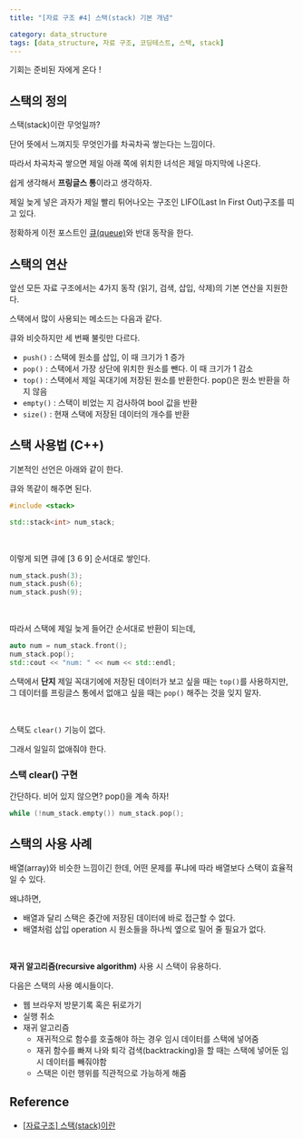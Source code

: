 ```yaml
---
title: "[자료 구조 #4] 스택(stack) 기본 개념"

category: data_structure
tags: [data_structure, 자료 구조, 코딩테스트, 스택, stack]
---
```


기회는 준비된 자에게 온다 ! 

 

## 스택의 정의

스택(stack)이란 무엇일까?

단어 뜻에서 느껴지듯 무엇인가를 차곡차곡 쌓는다는 느낌이다.

따라서 차곡차곡 쌓으면 제일 아래 쪽에 위치한 녀석은 제일 마지막에 나온다.

쉽게 생각해서 **프링글스 통**이라고 생각하자.

제일 늦게 넣은 과자가 제일 빨리 튀어나오는 구조인 LIFO(Last In First Out)구조를 띠고 있다.

정확하게 이전 포스트인 [큐(queue)](https://bigbigpark.github.io/data_structure/queue/)와 반대 동작을 한다.



## 스택의 연산

앞선 모든 자료 구조에서는 4가지 동작 (읽기, 검색, 삽입, 삭제)의 기본 연산을 지원한다.

스택에서 많이 사용되는 메소드는 다음과 같다.

큐와 비슷하지만 세 번째 불릿만 다르다.

* `push()` : 스택에 원소를 삽입, 이 때 크기가 1 증가
* `pop()` : 스택에서 가장 상단에 위치한 원소를 뺀다. 이 때 크기가 1 감소
* `top()` : 스택에서 제일 꼭대기에 저장된 원소를 반환한다. pop()은 원소 반환을 하지 않음
* `empty()` : 스택이 비었는 지 검사하여 bool 값을 반환
* `size()` : 현재 스택에 저장된 데이터의 개수를 반환



## 스택 사용법 (C++)

기본적인 선언은 아래와 같이 한다.

큐와 똑같이 해주면 된다.

~~~c++
#include <stack>

std::stack<int> num_stack;
~~~

<br/>

이렇게 되면 큐에 [3 6 9] 순서대로 쌓인다.

~~~c++
num_stack.push(3);
num_stack.push(6);
num_stack.push(9);
~~~

<br/>

따라서 스택에 제일 늦게 들어간 순서대로 반환이 되는데,

~~~c++
auto num = num_stack.front();
num_stack.pop();
std::cout << "num: " << num << std::endl;
~~~

스택에서 **단지** 제일 꼭대기에에 저장된 데이터가 보고 싶을 때는 `top()`를 사용하지만, 그 데이터를 프링글스 통에서 없애고 싶을 때는 `pop()` 해주는 것을 잊지 말자.

<br/>

스택도 `clear()` 기능이 없다.

그래서 일일히 없애줘야 한다.

### 스택 clear() 구현

간단하다. 비어 있지 않으면? pop()을 계속 하자!

~~~c++
while (!num_stack.empty()) num_stack.pop();
~~~



## 스택의 사용 사례

배열(array)와 비슷한 느낌이긴 한데, 어떤 문제를 푸냐에 따라 배열보다 스택이 효율적일 수 있다.

왜냐하면,

* 배열과 달리 스택은 중간에 저장된 데이터에 바로 접근할 수 없다.
* 배열처럼 삽입 operation 시 원소들을 하나씩 옆으로 밀어 줄 필요가 없다.

<br/>

**재귀 알고리즘(recursive algorithm)** 사용 시 스택이 유용하다.

다음은 스택의 사용 예시들이다.

* 웹 브라우저 방문기록 혹은 뒤로가기
* 실행 취소
* 재귀 알고리즘
  * 재귀적으로 함수를 호출해야 하는 경우 임시 데이터를 스택에 넣어줌
  * 재귀 함수를 빠져 나와 퇴각 검색(backtracking)을 할 때는 스택에 넣어둔 임시 데이터를 빼줘야함
  * 스택은 이런 행위를 직관적으로 가능하게 해줌





## Reference

* [[자료구조] 스택(stack)이란](https://gmlwjd9405.github.io/2018/08/03/data-structure-stack.html)